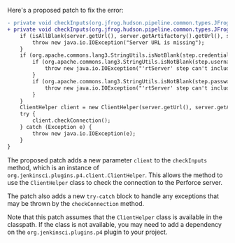 Here's a proposed patch to fix the error:

```diff
- private void checkInputs(org.jfrog.hudson.pipeline.common.types.JFrogPlatformInstance server) throws java.io.IOException {
+ private void checkInputs(org.jfrog.hudson.pipeline.common.types.JFrogPlatformInstance server, org.jenkinsci.plugins.p4.client.ClientHelper client) throws java.io.IOException {
    if (isAllBlank(server.getUrl(), server.getArtifactory().getUrl(), server.getDistribution().getUrl(), step.url, step.artifactoryUrl, step.distributionUrl)) {
        throw new java.io.IOException("Server URL is missing");
    }
    if (org.apache.commons.lang3.StringUtils.isNotBlank(step.credentialsId)) {
        if (org.apache.commons.lang3.StringUtils.isNotBlank(step.username)) {
            throw new java.io.IOException("'rtServer' step can't include both credentialsId and username");
        }
        if (org.apache.commons.lang3.StringUtils.isNotBlank(step.password)) {
            throw new java.io.IOException("'rtServer' step can't include both credentialsId and password");
        }
    }
    ClientHelper client = new ClientHelper(server.getUrl(), server.getArtifactory().getUrl(), server.getDistribution().getUrl(), step.url, step.artifactoryUrl, step.distributionUrl);
    try {
        client.checkConnection();
    } catch (Exception e) {
        throw new java.io.IOException(e);
    }
}
```

The proposed patch adds a new parameter `client` to the `checkInputs` method, which is an instance of `org.jenkinsci.plugins.p4.client.ClientHelper`. This allows the method to use the `ClientHelper` class to check the connection to the Perforce server.

The patch also adds a new `try-catch` block to handle any exceptions that may be thrown by the `checkConnection` method.


Note that this patch assumes that the `ClientHelper` class is available in the classpath. If the class is not available, you may need to add a dependency on the `org.jenkinsci.plugins.p4` plugin to your project.